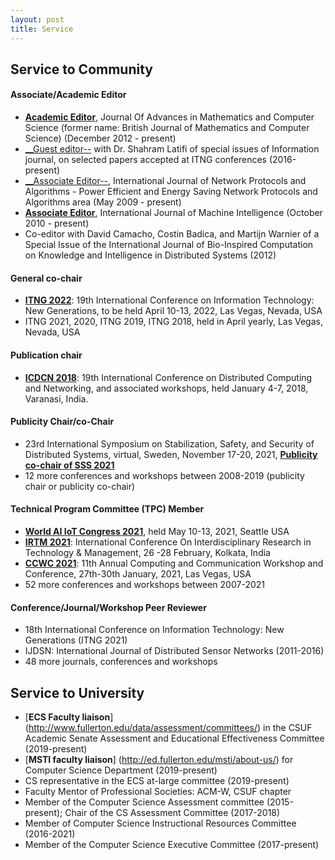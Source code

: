 ```yaml
---
layout: post
title: Service
---
```


## Service to Community

#### Associate/Academic Editor

*  [__Academic Editor__](http://www.sciencedomain.org/journal/6/editorial-board-members), Journal Of Advances in Mathematics and Computer Science (former name: British Journal of Mathematics and Computer Science) (December 2012 - present)
* [__Guest editor--](https://www.mdpi.com/journal/information/special_issues/ITNG_2020_2021) with Dr. Shahram Latifi of special issues of Information journal, on selected papers accepted at ITNG conferences (2016-present)
* [__Associate Editor--](https://www.macrothink.org/journal/index.php/npa/about/editorialTeam), International Journal of Network Protocols and Algorithms - Power Efficient and Energy Saving Network Protocols and Algorithms area (May 2009 - present)
* [__Associate Editor__](https://bioinfopublication.org/pages/journal.php?id=BPJ0000231&pg=editorial), International Journal of Machine Intelligence (October 2010 - present)
* Co-editor with David Camacho, Costin Badica, and Martijn Warnier of a Special Issue of the International Journal of Bio-Inspired Computation on Knowledge and Intelligence in Distributed Systems (2012)

#### General co-chair
* [__ITNG 2022__](http://www.itng.info/): 19th International Conference on Information Technology: New Generations, to be held April 10-13, 2022, Las Vegas, Nevada, USA
* ITNG 2021, 2020, ITNG 2019, ITNG 2018, held in April yearly, Las Vegas, Nevada, USA

#### Publication chair

* [__ICDCN 2018__](http://iitbhu.ac.in/ICDCN2018/call.html): 19th International Conference on Distributed Computing and Networking, and associated workshops, held January 4-7, 2018, Varanasi, India. 

#### Publicity Chair/co-Chair

* 23rd International Symposium on Stabilization, Safety, and Security of Distributed Systems, virtual, Sweden, November 17-20, 2021, 
[__Publicity co-chair of SSS 2021__](http://www.cse.chalmers.se/~elad/SSS2021/Organization.html) 
* 12 more conferences and workshops between 2008-2019 (publicity chair or publicity co-chair)

#### Technical Program Committee (TPC) Member

* [__World AI IoT Congress 2021__](http://worldaiiotcongress.org/), held May 10-13, 2021, Seattle USA
* [__IRTM 2021__](https://irtm.smartsociety.org/): International Conference On Interdisciplinary Research in Technology & Management, 26 -28 February, Kolkata, India
* [__CCWC 2021__](https://ieee-ccwc.org/): 11th Annual Computing and Communication Workshop and Conference, 27th-30th January, 2021, Las Vegas, USA
* 52 more conferences and workshops between 2007-2021

#### Conference/Journal/Workshop Peer Reviewer

* 18th International Conference on Information Technology: New Generations (ITNG 2021)
* IJDSN: International Journal of Distributed Sensor Networks (2011-2016)
* 48 more journals, conferences and workshops


## Service to University

* [__ECS Faculty liaison__] (http://www.fullerton.edu/data/assessment/committees/) in the CSUF Academic Senate Assessment and Educational Effectiveness Committee (2019-present)
* [__MSTI faculty liaison__] (http://ed.fullerton.edu/msti/about-us/) for Computer Science Department (2019-present)
* CS representative in the ECS at-large committee (2019-present)
* Faculty Mentor of Professional Societies: ACM-W, CSUF chapter
* Member of the Computer Science Assessment committee (2015-present); Chair of the CS Assessment Committee (2017-2018)
* Member of Computer Science Instructional Resources Committee (2016-2021)
* Member of the Computer Science Executive Committee (2017-present)